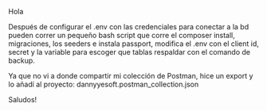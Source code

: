 Hola

Después de configurar el .env con las credenciales para conectar a la bd
pueden correr un pequeño bash script que corre el composer install, migraciones,
los seeders e instala passport, modifica el .env 
con el client id, secret y la variable para escoger que tablas respaldar
con el comando de backup.

Ya que no vi a donde compartir mi colección de Postman, hice un export
y lo añadí al proyecto: dannyyesoft.postman_collection.json

Saludos!
